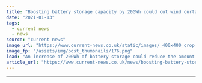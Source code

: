 ```yaml
---
title: "Boosting battery storage capacity by 20GWh could cut wind curtailment by 50%"
date: "2021-01-13"
tags: 
  - current news
  - news
source: "current news"
image_url: "https://www.current-news.co.uk/static/images/_400x400_crop_center-center/Anesco_Battery22.png"
image_fp: "/assets/img/post_thumbnails/176.png"
lead: "​An increase of 20GWh of battery storage could reduce the amount of wasted wind power in Great Britain by 50%, according to new analysis from LCP."
article_url: "https://www.current-news.co.uk/news/boosting-battery-storage-capacity-by-20gwh-could-cut-wind-curtailment-by-50?utm_source=rss-feeds&utm_medium=rss&utm_campaign=rss"
---
```


---
